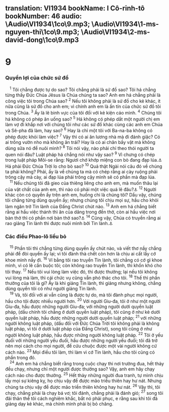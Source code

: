 translation: VI1934
bookName: I Cô-rinh-tô 
bookNumber: 46
audio: \Audio\VI1934\1co\9.mp3; \Audio\VI1934\1-ms-nguyen-thi\1co\9.mp3; \Audio\VI1934\2-ms-david-dong\1co\9.mp3
-------

<div class="title"><h1>9</h1><h3>Quyền lợi của chức sứ đồ</h3></div>
<span class="verse 1co_9_1"> <sup>1</sup> Tôi chẳng được tự do sao? Tôi chẳng phải là sứ đồ sao? Tôi há chẳng từng thấy Đức Chúa Jêsus là Chúa chúng ta sao? Anh em há chẳng phải là công việc tôi trong Chúa sao? </span>
<span class="verse 1co_9_2"><sup>2</sup> Nếu tôi không phải là sứ đồ cho kẻ khác, ít nữa cũng là sứ đồ cho anh em; vì chính anh em là ấn tín của chức sứ đồ tôi trong Chúa. </span>
<span class="verse 1co_9_3"><sup>3</sup> Ấy là lẽ binh vực của tôi đối với kẻ kiện cáo mình. </span>
<span class="verse 1co_9_4"><sup>4</sup> Chúng tôi há không có phép ăn uống sao? </span>
<span class="verse 1co_9_5"><sup>5</sup> Há không có phép dắt một người chị em làm vợ đi khắp nơi với chúng tôi như các sứ đồ khác cùng các anh em Chúa và Sê-pha đã làm, hay sao? </span>
<span class="verse 1co_9_6"><sup>6</sup> Hay là chỉ một tôi với Ba-na-ba không có phép được khỏi làm việc? </span>
<span class="verse 1co_9_7"><sup>7</sup> Vậy thì có ai ăn lương nhà mà đi đánh giặc? Có ai trồng vườn nho mà không ăn trái? Hay là có ai chăn bầy vật mà không dùng sữa nó để nuôi mình? </span>
<span class="verse 1co_9_8"><sup>8</sup> Tôi nói vậy, nào phải chỉ theo thói người ta quen nói đâu? Luật pháp há chẳng nói như vậy sao? </span>
<span class="verse 1co_9_9"><sup>9</sup> Vì chưng có chép trong luật pháp Môi-se rằng: Ngươi chớ khớp miệng con bò đang đạp lúa.<a data-toggle="tooltip" data-placement="bottom" title="Phu 25:4; 1Ti 5:18">⚓</a> Há phải Đức Chúa Trời lo cho bò sao? </span>
<span class="verse 1co_9_10"><sup>10</sup> Quả thật Ngài nói câu đó về chúng ta phải không? Phải, ấy là về chúng ta mà có chép rằng ai cày ruộng phải trông cậy mà cày, ai đạp lúa phải trông cậy mình sẽ có phần mà đạp lúa. <br/></span>
<span class="verse 1co_9_11"> <sup>11</sup> Nếu chúng tôi đã gieo của thiêng liêng cho anh em, mà muốn thâu lại của vật chất của anh em, thì nào có phải một việc quá lẽ đâu?<a data-toggle="tooltip" data-placement="bottom" title="Ro 15:27">⚓</a></span>
<span class="verse 1co_9_12"><sup>12</sup> Người khác còn có quyền ấy trên anh em, huống chi là chúng tôi? Dầu vậy, chúng tôi chẳng từng dùng quyền ấy; nhưng chúng tôi chịu mọi sự, hầu cho khỏi làm ngăn trở Tin lành của Đấng Christ chút nào. </span>
<span class="verse 1co_9_13"><sup>13</sup> Anh em há chẳng biết rằng ai hầu việc thánh thì ăn của dâng trong đền thờ, còn ai hầu việc nơi bàn thờ thì có phần nơi bàn thờ sao?<a data-toggle="tooltip" data-placement="bottom" title="Phu 18:1">⚓</a></span>
<span class="verse 1co_9_14"><sup>14</sup> Cũng vậy, Chúa có truyền rằng ai rao giảng Tin lành thì được nuôi mình bởi Tin lành.<a data-toggle="tooltip" data-placement="bottom" title="Mat 10:10; Lu 10:7">⚓</a><br/></span>
<div class="title"><h3>Các điều Phao-lô liều bỏ</h3></div>
<span class="verse 1co_9_15"> <sup>15</sup> Phần tôi thì chẳng từng dùng quyền ấy chút nào, và viết thơ nầy chẳng phải để đòi quyền ấy lại; vì tôi đành thà chết còn hơn là chịu ai cất lấy cớ khoe mình nầy đi. </span>
<span class="verse 1co_9_16"><sup>16</sup> Ví bằng tôi rao truyền Tin lành, tôi chẳng có cớ gì khoe mình, vì có lẽ cần buộc tôi; còn không rao truyền Tin lành, thì khốn khó cho tôi thay. </span>
<span class="verse 1co_9_17"><sup>17</sup> Nếu tôi vui lòng làm việc đó, thì được thưởng; lại nếu tôi không vui lòng mà làm, thì cái chức vụ cũng vẫn phó thác cho tôi. </span>
<span class="verse 1co_9_18"><sup>18</sup> Thế thì phần thưởng của tôi là gì? Ấy là khi giảng Tin lành, thì giảng nhưng không, chẳng dùng quyền tôi có như người giảng Tin lành. <br/></span>
<span class="verse 1co_9_19"> <sup>19</sup> Vả, tôi đối với ai vẫn cũng là được tự do, mà tôi đành phục mọi người, hầu cho tôi được nhiều người hơn. </span>
<span class="verse 1co_9_20"><sup>20</sup> Với người Giu-đa, tôi ở như một người Giu-đa, hầu được những người Giu-đa; với những người dưới quyền luật pháp, (dầu chính tôi chẳng ở dưới quyền luật pháp), tôi cũng ở như kẻ dưới quyền luật pháp, hầu được những người dưới quyền luật pháp; </span>
<span class="verse 1co_9_21"><sup>21</sup> với những người không luật pháp, (dầu đối với Đức Chúa Trời tôi không phải là không luật pháp, vì tôi ở dưới luật pháp của Đấng Christ), song tôi cũng ở như người không luật pháp, hầu được những người không luật pháp. </span>
<span class="verse 1co_9_22"><sup>22</sup> Tôi ở yếu đuối với những người yếu đuối, hầu được những người yếu đuối; tôi đã trở nên mọi cách cho mọi người, để cứu chuộc được một vài người không cứ cách nào. </span>
<span class="verse 1co_9_23"><sup>23</sup> Mọi điều tôi làm, thì làm vì cớ Tin lành, hầu cho tôi cũng có phần trong đó. <br/></span>
<span class="verse 1co_9_24"> <sup>24</sup> Anh em há chẳng biết rằng trong cuộc chạy thi nơi trường đua, hết thảy đều chạy, nhưng chỉ một người được thưởng sao? Vậy, anh em hãy chạy cách nào cho được thưởng. </span>
<span class="verse 1co_9_25"><sup>25</sup> Hết thảy những người đua tranh, tự mình chịu lấy mọi sự kiêng kỵ, họ chịu vậy để được mão triều thiên hay hư nát. Nhưng chúng ta chịu vậy để được mão triền thiên không hay hư nát. </span>
<span class="verse 1co_9_26"><sup>26</sup> Vậy thì, tôi chạy, chẳng phải là chạy bá vơ; tôi đánh, chẳng phải là đánh gió; </span>
<span class="verse 1co_9_27"><sup>27</sup> song tôi đãi thân thể tôi cách nghiêm khắc, bắt nó phải phục, e rằng sau khi tôi đã giảng dạy kẻ khác, mà chính mình phải bị bỏ chăng. <br/></span>
